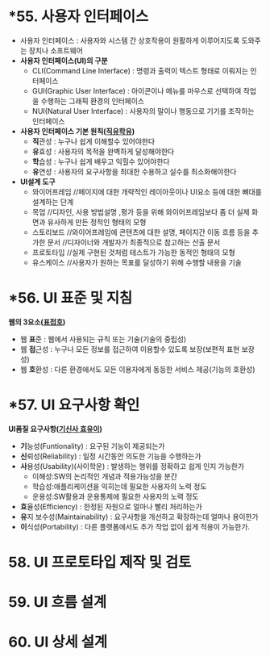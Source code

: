 # *55. 사용자 인터페이스

- 사용자 인터페이스 : 사용자와 시스템 간 상호작용이 원활하게 이루어지도록 도와주는 장치나 소프트웨어
- **사용자 인터페이스(UI)의 구분**
  - CLI(Command Line Interface) : 명령과 출력이 텍스트 형태로 이뤄지는 인터페이스
  - GUI(Graphic User Interface) : 아이콘이나 메뉴를 마우스로 선택하여 작업을 수행하는 그래픽 환경의 인터페이스
  - NUI(Natural User Interface) : 사용자의 말이나 행동으로 기기를 조작하는 인터페이스
- **사용자 인터페이스 기본 원칙(<u>직유학유</u>)**
  - **직**관성 : 누구나 쉽게 이해할수 있어야한다
  - **유**효성 : 사용자의 목적을 완벽하게 달성해야한다
  - **학**습성 : 누구나 쉽게 배우고 익힐수 있어야한다
  - **유**연성 : 사용자의 요구사항을 최대한 수용하고 실수를 최소화해야한다
- **UI설계 도구**
  - 와이어프레임
    //페이지에 대한 개략적인 레이아웃이나 UI요소 등에 대한 뼈대를 설계하는 단계
  - 목업
    //디자인, 사용 방법설명 ,평가 등을 위해 와이어프레임보다 좀 더 실제 화면과 유사하게 만든 정적인 형태의 모형
  - 스토리보드
    //와이어프레임에 콘텐츠에 대한 설명, 페이지간 이동 흐름 등을 추가한 문서
    //디자이너와 개발자가 최종적으로 참고하는 산출 문서
  - 프로토타입
    //실제 구현된 것처럼 테스트가 가능한 동적인 형태의 모형
  - 유스케이스
    //사용자가 원하는 목표를 달성하기 위해 수행할 내용을 기술

# *56. UI 표준 및 지침

**웹의 3요소(<u>표접호</u>)**

- 웹 **표**준 : 웹에서 사용되는 규칙 또는 기술(기술의 중립성)
- 웹 **접**근성 : 누구나 모든 정보를 접근하여 이용할수 있도록 보장(보편적 표현 보장성)
- 웹 **호**환성 : 다른 환경에서도 모든 이용자에게 동등한 서비스 제공(기능의 호환성)

# *57. UI 요구사항 확인

**UI품질 요구사항(<u>기신사 효유이</u>)**

- **기**능성(Funtionality) : 요구된 기능이 제공되는가
- **신**뢰성(Reliability) : 일정 시간동안 의도한 기능을 수행하는가
- **사**용성(Usability)(사이학운) : 발생하는 행위를 정확하고 쉽게 인지 가능한가
  - 이해성:SW의 논리적인 개념과 적용가능성을 분간
  - 학습성:애플리케이션을 익히는데 필요한 사용자의 노력 정도
  - 운용성:SW활용과 운용통제에 필요한 사용자의 노력 정도
- **효**율성(Efficiency) : 한정된 자원으로 얼마나 빨리 처리하는가
- **유**지 보수성(Maintainability) : 요구사항을 개선하고 확장하는데 얼마나 용이한가
- **이**식성(Portability) : 다른 플랫폼에서도 추가 작업 없이 쉽게 적용이 가능한가.

# 58. UI 프로토타입 제작 및 검토

# 59. UI 흐름 설계

# 60. UI 상세 설계